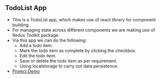 ## TodoList App
* This is a TodoList app, which makes use of react library for component building.
* For managing state across different components we are making use of Redux Toolkit package.
* Via this app we can do the following:
    * Add a todo item.
    * Mark the todo item as complete by clicking the checkbox.
    * Edit the todo item.
    * Save or delete the todo item as per requirement.
    * Using localstorage to carry out data persistence.
* [Project Demo](https://gouritd.github.io/TodoListApp/)
